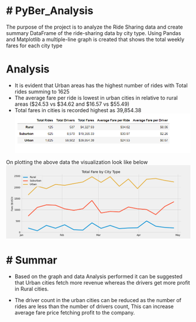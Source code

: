 # #  PyBer_Analysis

The purpose of the project is to analyze the Ride Sharing data and create summary DataFrame of the ride-sharing data by city type.
Using Pandas and Matplotlib a multiple-line graph is created that shows the total weekly fares for each city type

# Analysis

- It is evident that Urban areas has the highest number of rides with Total rides summing to 1625
- The average fare per ride is lowest in urban cities in relative to rural areas ($24.53 vs $34.62 and $16.57 vs $55.49)
- Total fares in cities is recorded highest as 39,854.38
![Ride_Sharing_Anlysis](Resources/Ride_Sharing_Anlysis.png)

On plotting the above data the visualization look like below
![PyBer_fare_summary](Analysis/PyBer_fare_summary.png)

# # Summar

- Based on the graph and data Analysis performed it can be suggested that Urban cities fetch more revenue whereas the drivers get more profit in Rural cities.

- The driver count in the urban cities can be reduced as the number of rides are less than the number of drivers count, This can increase average fare price fetching profit to the company. 


